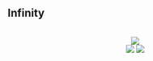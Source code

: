 Infinity
-------------
<p align="center">
<br>
<img src="http://infinitybot.gq/img/logo-infinity.png">
<br>
<a href="https://discord.gg/gz2HqNc"><img src="https://img.shields.io/badge/Discord-Infinity-green.svg?style=flat-square"></a>
<a href="http://infinitybot.gq/"><img src="https://img.shields.io/badge/Website-Infinity-green.svg?style=flat-square"></a>
</p>
